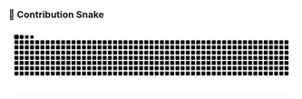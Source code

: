 ### 🐍 Contribution Snake

![Snake animation](https://github.com/wanto-production/wanto-production/blob/output/snake.svg)
